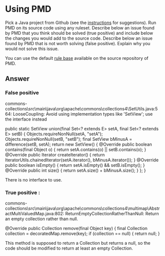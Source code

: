 # Using PMD

Pick a Java project from Github (see the [instructions](../sujet.md) for suggestions). Run PMD on its source code using any ruleset. Describe below an issue found by PMD that you think should be solved (true positive) and include below the changes you would add to the source code. Describe below an issue found by PMD that is not worth solving (false positive). Explain why you would not solve this issue.

You can use the default [rule base](https://github.com/pmd/pmd/blob/master/pmd-java/src/main/resources/rulesets/java/quickstart.xml) available on the source repository of PMD.

## Answer


### False positive

commons-collections\src\main\java\org\apache\commons\collections4\SetUtils.java:564:    LooseCoupling:  Avoid using implementation types like 'SetView'; use the interface instead

public static <E> SetView<E> union(final Set<? extends E> setA, final Set<? extends E> setB) {
        Objects.requireNonNull(setA, "setA");
        Objects.requireNonNull(setB, "setB");
        final SetView<E> bMinusA = difference(setB, setA);
        return new SetView<E>() {
            @Override
            public boolean contains(final Object o) {
                return setA.contains(o) || setB.contains(o);
            }
            @Override
            public Iterator<E> createIterator() {
                return IteratorUtils.chainedIterator(setA.iterator(), bMinusA.iterator());
            }
            @Override
            public boolean isEmpty() {
                return setA.isEmpty() && setB.isEmpty();
            }
            @Override
            public int size() {
                return setA.size() + bMinusA.size();
            }
        };
    }
    
There is no interface to use.

### True positive : 


commons-collections\src\main\java\org\apache\commons\collections4\multimap\AbstractMultiValuedMap.java:802:     ReturnEmptyCollectionRatherThanNull:    Return an empty collection rather than null.

@Override
public Collection<V> remove(final Object key) {
    final Collection<V> collection = decoratedMap.remove(key);
    if (collection == null) 
    {
        return null;
    }

This method is supposed to return a Collection but returns a null, so the code should be modified to return at least an empty Collection.
